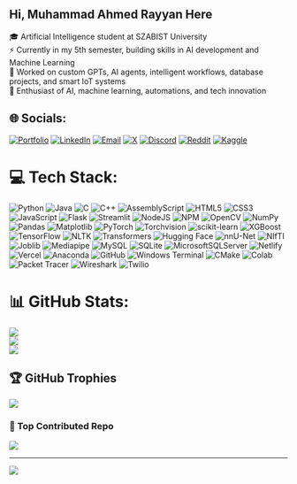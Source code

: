 ## Hi, Muhammad Ahmed Rayyan Here
🎓 Artificial Intelligence student at SZABIST University  <br>⚡ Currently in my 5th semester, building skills in AI development and Machine Learning  <br>🚀 Worked on custom GPTs, AI agents, intelligent workflows, database projects, and smart IoT systems  <br>🔰 Enthusiast of AI, machine learning, automations, and tech innovation  


## 🌐 Socials:
[![Portfolio](https://custom-icon-badges.demolab.com/badge/Portfolio-6C63FF?style=flat-square&logo=link&logoColor=white)](https://ahmedrayyan-portfolio.netlify.app/)
[![LinkedIn](https://custom-icon-badges.demolab.com/badge/LinkedIn-0A66C2?style=flat-square&logo=linkedin-white&logoColor=white)](https://linkedin.com/in/muhammad-ahmed-rayyan)
[![Email](https://img.shields.io/badge/Email-EA4335?logo=gmail&logoColor=white&style=flat-square)](mailto:ahmedrayyanfamily@gmail.com)
[![X](https://img.shields.io/badge/X-000000?logo=x&logoColor=white&style=flat-square)](https://x.com/muh_ahmedrayyan)
[![Discord](https://img.shields.io/badge/Discord-5865F2?logo=discord&logoColor=white&style=flat-square)](https://discord.gg/muhammadahmedrayyan)
[![Reddit](https://img.shields.io/badge/Reddit-FF4500?logo=reddit&logoColor=white&style=flat-square)](https://reddit.com/user/MuhammadAhmedRayyan)
[![Kaggle](https://img.shields.io/badge/Kaggle-20BEFF?logo=kaggle&logoColor=white&style=flat-square)](https://www.kaggle.com/muhammadahmedrayyan)


# 💻 Tech Stack:
![Python](https://img.shields.io/badge/python-3670A0?style=for-the-badge&logo=python&logoColor=ffdd54) 
![Java](https://img.shields.io/badge/java-%23ED8B00.svg?style=for-the-badge&logo=openjdk&logoColor=white) 
![C](https://img.shields.io/badge/c-%2300599C.svg?style=for-the-badge&logo=c&logoColor=white) 
![C++](https://img.shields.io/badge/c++-%2300599C.svg?style=for-the-badge&logo=c%2B%2B&logoColor=white) 
![AssemblyScript](https://img.shields.io/badge/assembly%20script-%23000000.svg?style=for-the-badge&logo=assemblyscript&logoColor=white) 
![HTML5](https://img.shields.io/badge/html-%23E34F26.svg?style=for-the-badge&logo=html5&logoColor=white) 
![CSS3](https://img.shields.io/badge/CSS-639?style=for-the-badge&logo=css&logoColor=fff) 
![JavaScript](https://img.shields.io/badge/javascript-%23323330.svg?style=for-the-badge&logo=javascript&logoColor=%23F7DF1E) 
![Flask](https://img.shields.io/badge/flask-%23000.svg?style=for-the-badge&logo=flask&logoColor=white) 
![Streamlit](https://img.shields.io/badge/Streamlit-%23FE4B4B.svg?style=for-the-badge&logo=streamlit&logoColor=white) 
![NodeJS](https://img.shields.io/badge/node.js-6DA55F?style=for-the-badge&logo=node.js&logoColor=white) 
![NPM](https://img.shields.io/badge/NPM-%23CB3837.svg?style=for-the-badge&logo=npm&logoColor=white) 
![OpenCV](https://img.shields.io/badge/opencv-%23white.svg?style=for-the-badge&logo=opencv&logoColor=white) 
![NumPy](https://img.shields.io/badge/numpy-%23013243.svg?style=for-the-badge&logo=numpy&logoColor=white) 
![Pandas](https://img.shields.io/badge/pandas-%23150458.svg?style=for-the-badge&logo=pandas&logoColor=white) 
![Matplotlib](https://custom-icon-badges.demolab.com/badge/Matplotlib-71D291?style=for-the-badge&logo=matplotlib&logoColor=fff) 
![PyTorch](https://img.shields.io/badge/PyTorch-%23EE4C2C.svg?style=for-the-badge&logo=PyTorch&logoColor=white) 
![Torchvision](https://img.shields.io/badge/Torchvision-4B0082?style=for-the-badge&logo=pytorch&logoColor=white) 
![scikit-learn](https://img.shields.io/badge/scikit--learn-%23F7931E.svg?style=for-the-badge&logo=scikit-learn&logoColor=white) 
![XGBoost](https://img.shields.io/badge/XGBoost-%23000000.svg?style=for-the-badge&logo=xgboost&logoColor=white) 
![TensorFlow](https://img.shields.io/badge/TensorFlow-%23FF6F00.svg?style=for-the-badge&logo=TensorFlow&logoColor=white) 
![NLTK](https://img.shields.io/badge/NLTK-%23007ACC.svg?style=for-the-badge&logoColor=white) 
![Transformers](https://img.shields.io/badge/Transformers-%23D4AF37.svg?style=for-the-badge&logo=huggingface&logoColor=black) 
![Hugging Face](https://img.shields.io/badge/Hugging%20Face-FFD21E?style=for-the-badge&logo=huggingface&logoColor=white) 
![nnU-Net](https://img.shields.io/badge/nnU--Net-blueviolet?style=for-the-badge&logo=openverse&logoColor=white)
![NIfTI](https://img.shields.io/badge/NIfTI%20MRI%20Images-8ac926?style=for-the-badge) 
![Joblib](https://img.shields.io/badge/Joblib-6A5ACD?style=for-the-badge&logo=files&logoColor=white) 
![Mediapipe](https://img.shields.io/badge/MediaPipe-5C3EE8?style=for-the-badge&logo=google&logoColor=white) 
![MySQL](https://img.shields.io/badge/mysql-4479A1.svg?style=for-the-badge&logo=mysql&logoColor=white) 
![SQLite](https://img.shields.io/badge/sqlite-%2307405e.svg?style=for-the-badge&logo=sqlite&logoColor=white) 
![MicrosoftSQLServer](https://custom-icon-badges.demolab.com/badge/Microsoft%20SQL%20Server-CC2927?style=for-the-badge&logo=mssqlserver-white&logoColor=white) 
![Netlify](https://img.shields.io/badge/netlify-%23000000.svg?style=for-the-badge&logo=netlify&logoColor=#00C7B7) 
![Vercel](https://img.shields.io/badge/vercel-%23000000.svg?style=for-the-badge&logo=vercel&logoColor=white) 
![Anaconda](https://img.shields.io/badge/Anaconda-006400?style=for-the-badge&logo=anaconda&logoColor=white) 
![GitHub](https://img.shields.io/badge/github-%23121011.svg?style=for-the-badge&logo=github&logoColor=white) 
![Windows Terminal](https://img.shields.io/badge/Windows%20Terminal-241F31?style=for-the-badge&logo=gnometerminal&logoColor=fff) 
![CMake](https://img.shields.io/badge/CMake-%23008FBA.svg?style=for-the-badge&logo=cmake&logoColor=white) 
![Colab](https://img.shields.io/badge/Google%20Colab-F9AB00?style=for-the-badge&logo=googlecolab&logoColor=white) 
![Packet Tracer](https://img.shields.io/badge/Packet%20Tracer-%230072C6.svg?style=for-the-badge&logo=cisco&logoColor=white) 
![Wireshark](https://img.shields.io/badge/Wireshark-%23167C80.svg?style=for-the-badge&logo=wireshark&logoColor=white) 
![Twilio](https://img.shields.io/badge/Twilio-F22F46?style=for-the-badge&logo=Twilio&logoColor=white)

# 📊 GitHub Stats:
![](https://github-readme-stats.vercel.app/api?username=Muhammad-Ahmed-Rayyan&theme=github_dark&hide_border=false&include_all_commits=false&count_private=false)<br/>
![](https://nirzak-streak-stats.vercel.app/?user=Muhammad-Ahmed-Rayyan&theme=github_dark&hide_border=false)<br/>
![](https://github-readme-stats.vercel.app/api/top-langs/?username=Muhammad-Ahmed-Rayyan&theme=github_dark&hide_border=false&include_all_commits=false&count_private=false&layout=compact)

## 🏆 GitHub Trophies
![](https://github-profile-trophy.vercel.app/?username=Muhammad-Ahmed-Rayyan&theme=radical&no-frame=false&no-bg=true&margin-w=4)

### 🌟 Top Contributed Repo
![](https://github-contributor-stats.vercel.app/api?username=Muhammad-Ahmed-Rayyan&limit=5&theme=github_dark&combine_all_yearly_contributions=true)

---
[![](https://visitcount.itsvg.in/api?id=Muhammad-Ahmed-Rayyan&icon=0&color=0)](https://visitcount.itsvg.in)

